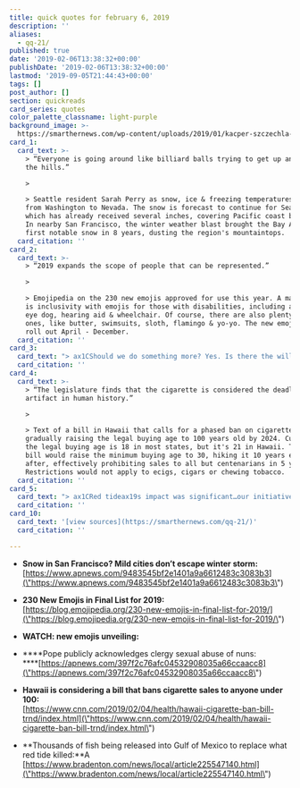 ```yaml
---
title: quick quotes for february 6, 2019
description: ''
aliases:
  - qq-21/
published: true
date: '2019-02-06T13:38:32+00:00'
publishDate: '2019-02-06T13:38:32+00:00'
lastmod: '2019-09-05T21:44:43+00:00'
tags: []
post_author: []
section: quickreads
card_series: quotes
color_palette_classname: light-purple
background_image: >-
  https://smarthernews.com/wp-content/uploads/2019/01/kacper-szczechla-179611-unsplash-scaled.jpg
card_1:
  card_text: >-
    > “Everyone is going around like billiard balls trying to get up and down
    the hills.”

    > 

    > Seattle resident Sarah Perry as snow, ice & freezing temperatures struck
    from Washington to Nevada. The snow is forecast to continue for Seattle
    which has already received several inches, covering Pacific coast beaches.
    In nearby San Francisco, the winter weather blast brought the Bay Area its
    first notable snow in 8 years, dusting the region's mountaintops.
  card_citation: ''
card_2:
  card_text: >-
    > “2019 expands the scope of people that can be represented.”

    > 

    > Emojipedia on the 230 new emojis approved for use this year. A major theme
    is inclusivity with emojis for those with disabilities, including a seeing
    eye dog, hearing aid & wheelchair. Of course, there are also plenty of fun
    ones, like butter, swimsuits, sloth, flamingo & yo-yo. The new emojis will
    roll out April - December.
  card_citation: ''
card_3:
  card_text: "> ax1CShould we do something more? Yes. Is there the will? Yes. But itax19s a path that we have already begun.”n> n> Pope Francis in his first public acknowledgement of clergy sexual abuse of nuns. After a trip to the United Arab Emirates, the first ever trip by the papacy to the Arabian Peninsula - the birthplace of Islam - the Pope said the church has been working to stop the abuse for "some time.""
  card_citation: ''
card_4:
  card_text: >-
    > “The legislature finds that the cigarette is considered the deadliest
    artifact in human history.”

    > 

    > Text of a bill in Hawaii that calls for a phased ban on cigarettes,
    gradually raising the legal buying age to 100 years old by 2024. Currently,
    the legal buying age is 18 in most states, but it's 21 in Hawaii. This new
    bill would raise the minimum buying age to 30, hiking it 10 years each year
    after, effectively prohibiting sales to all but centenarians in 5 years.
    Restrictions would not apply to ecigs, cigars or chewing tobacco.
  card_citation: ''
card_5:
  card_text: "> ax1CRed tideax19s impact was significant…our initiative is to give back. Our philosophy is every little bit helps.ax1Dn> n> Brian Gorski, Coastal Conservation Assoc. exec. dir., as more than 16K fish are released in southwest Florida waters in an effort to recover from last year's red tide, Florida's worse in a decade, which killed 267 tons of marine life. The red tide is caused by toxins released from dead algae; it can be deadly to wildlife and irritate humans."
  card_citation: ''
card_10:
  card_text: '[view sources](https://smarthernews.com/qq-21/)'
  card_citation: ''

---
```

*   **Snow in San Francisco? Mild cities don’t escape winter storm:**  
    [https://www.apnews.com/9483545bf2e1401a9a6612483c3083b3](\"https://www.apnews.com/9483545bf2e1401a9a6612483c3083b3\")
*   **230 New Emojis in Final List for 2019:**  
    [https://blog.emojipedia.org/230-new-emojis-in-final-list-for-2019/](\"https://blog.emojipedia.org/230-new-emojis-in-final-list-for-2019/\")
*   **WATCH: new emojis unveiling:**  
    
*   ****Pope publicly acknowledges clergy sexual abuse of nuns:  
    ****[https://apnews.com/397f2c76afc04532908035a66ccaacc8](\"https://apnews.com/397f2c76afc04532908035a66ccaacc8\")
*   **Hawaii is considering a bill that bans cigarette sales to anyone under 100:**  
    [https://www.cnn.com/2019/02/04/health/hawaii-cigarette-ban-bill-trnd/index.html](\"https://www.cnn.com/2019/02/04/health/hawaii-cigarette-ban-bill-trnd/index.html\")
*   **Thousands of fish being released into Gulf of Mexico to replace what red tide killed:**A [https://www.bradenton.com/news/local/article225547140.html](\"https://www.bradenton.com/news/local/article225547140.html\")